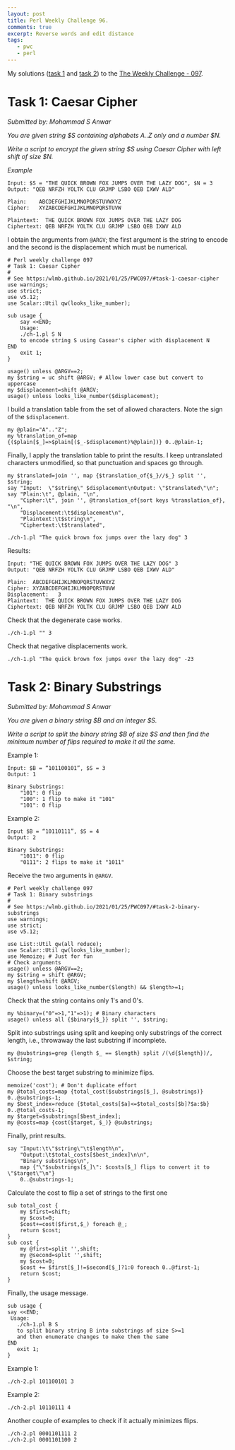 ```yaml
---
layout: post
title: Perl Weekly Challenge 96.
comments: true
excerpt: Reverse words and edit distance
tags:
   - pwc
   - perl
---
```


My solutions ([task 1](https://github.com/wlmb/perlweeklychallenge-club/blob/master/challenge-097/wlmb/perl/ch-1.pl) and [task 2](https://github.com/wlmb/perlweeklychallenge-club/blob/master/challenge-097/wlmb/perl/ch-2.pl)) to the  [The Weekly Challenge - 097](https://perlweeklychallenge.org/blog/perl-weekly-challenge-097).


# Task 1: Caesar Cipher

*Submitted by: Mohammad S Anwar*

*You are given string $S containing alphabets A..Z only and a number $N.*

*Write a script to encrypt the given string $S using Caesar Cipher with left shift of size $N.*

*Example*

    Input: $S = "THE QUICK BROWN FOX JUMPS OVER THE LAZY DOG", $N = 3
    Output: "QEB NRFZH YOLTK CLU GRJMP LSBO QEB IXWV ALD"

    Plain:    ABCDEFGHIJKLMNOPQRSTUVWXYZ
    Cipher:   XYZABCDEFGHIJKLMNOPQRSTUVW

    Plaintext:  THE QUICK BROWN FOX JUMPS OVER THE LAZY DOG
    Ciphertext: QEB NRFZH YOLTK CLU GRJMP LSBO QEB IXWV ALD

I obtain the arguments from `@ARGV`; the first argument is
the string to encode and the second is the displacement which must be numerical.

    # Perl weekly challenge 097
    # Task 1: Caesar Cipher
    #
    # See https:/wlmb.github.io/2021/01/25/PWC097/#task-1-caesar-cipher
    use warnings;
    use strict;
    use v5.12;
    use Scalar::Util qw(looks_like_number);

    sub usage {
        say <<END;
        Usage:
    	./ch-1.pl S N
        to encode string S using Casear's cipher with displacement N
    END
        exit 1;
    }

    usage() unless @ARGV==2;
    my $string = uc shift @ARGV; # Allow lower case but convert to uppercase
    my $displacement=shift @ARGV;
    usage() unless looks_like_number($displacement);

I build a translation table from the set of allowed characters. Note
the sign of the `$displacement`.

    my @plain="A".."Z";
    my %translation_of=map {($plain[$_]=>$plain[($_-$displacement)%@plain])} 0..@plain-1;

Finally, I apply the translation table to print the
results. I keep untranslated characters unmodified, so that
punctuation and spaces go through.

    my $translated=join '', map {$translation_of{$_}//$_} split '', $string;
    say "Input:  \"$string\" $displacement\nOutput: \"$translated\"\n";
    say "Plain:\t", @plain, "\n",
        "Cipher:\t", join '', @translation_of{sort keys %translation_of}, "\n",
        "Displacement:\t$displacement\n",
        "Plaintext:\t$string\n",
        "Ciphertext:\t$translated",

    ./ch-1.pl "The quick brown fox jumps over the lazy dog" 3

Results:

    Input: "THE QUICK BROWN FOX JUMPS OVER THE LAZY DOG" 3
    Output: "QEB NRFZH YOLTK CLU GRJMP LSBO QEB IXWV ALD"

    Plain:	ABCDEFGHIJKLMNOPQRSTUVWXYZ
    Cipher:	XYZABCDEFGHIJKLMNOPQRSTUVW
    Displacement:	3
    Plaintext:	THE QUICK BROWN FOX JUMPS OVER THE LAZY DOG
    Ciphertext:	QEB NRFZH YOLTK CLU GRJMP LSBO QEB IXWV ALD

Check that the degenerate case works.

    ./ch-1.pl "" 3

Check that negative displacements work.

    ./ch-1.pl "The quick brown fox jumps over the lazy dog" -23


# Task 2: Binary Substrings

*Submitted by: Mohammad S Anwar*

*You are given a binary string $B and an integer $S.*

*Write a script to split the binary string $B of size $S and then find*
*the minimum number of flips required to make it all the same.*

Example 1:

    Input: $B = “101100101”, $S = 3
    Output: 1

    Binary Substrings:
        "101": 0 flip
        "100": 1 flip to make it "101"
        "101": 0 flip

Example 2:

    Input $B = “10110111”, $S = 4
    Output: 2

    Binary Substrings:
        "1011": 0 flip
        "0111": 2 flips to make it "1011"

Receive the two arguments in `@ARGV`.

    # Perl weekly challenge 097
    # Task 1: Binary substrings
    #
    # See https:/wlmb.github.io/2021/01/25/PWC097/#task-2-binary-substrings
    use warnings;
    use strict;
    use v5.12;

    use List::Util qw(all reduce);
    use Scalar::Util qw(looks_like_number);
    use Memoize; # Just for fun
    # Check arguments
    usage() unless @ARGV==2;
    my $string = shift @ARGV;
    my $length=shift @ARGV;
    usage() unless looks_like_number($length) && $length>=1;

Check that the string contains only 1's and 0's.

    my %binary=("0"=>1,"1"=>1); # Binary characters
    usage() unless all {$binary{$_}} split '', $string;

Split into substrings using split and keeping only substrings of the
correct length, i.e., throwaway the last substring if incomplete.

    my @substrings=grep {length $_ == $length} split /(\d{$length})/, $string;

Choose the best target substring to minimize flips.

    memoize('cost'); # Don't duplicate effort
    my @total_costs=map {total_cost($substrings[$_], @substrings)} 0..@substrings-1;
    my $best_index=reduce {$total_costs[$a]<=$total_costs[$b]?$a:$b} 0..@total_costs-1;
    my $target=$substrings[$best_index];
    my @costs=map {cost($target, $_)} @substrings;

Finally, print results.

    say "Input:\t\"$string\"\t$length\n",
        "Output:\t$total_costs[$best_index]\n\n",
        "Binary substrings\n",
        map {"\"$substrings[$_]\": $costs[$_] flips to convert it to \"$target\"\n"}
    	0..@substrings-1;

Calculate the cost to flip a set of strings to the first one

    sub total_cost {
        my $first=shift;
        my $cost=0;
        $cost+=cost($first,$_) foreach @_;
        return $cost;
    }
    sub cost {
        my @first=split '',shift;
        my @second=split '',shift;
        my $cost=0;
        $cost += $first[$_]!=$second[$_]?1:0 foreach 0..@first-1;
        return $cost;
    }

Finally, the usage message.

    sub usage {
    say <<END;
     Usage:
       ./ch-1.pl B S
       to split binary string B into substrings of size S>=1
       and then enumerate changes to make them the same
    END
       exit 1;
    }

Example 1:

    ./ch-2.pl 101100101 3

Example 2:

    ./ch-2.pl 10110111 4

Another couple of examples to check if it actually minimizes flips.

    ./ch-2.pl 0001101111 2
    ./ch-2.pl 0001101100 2
